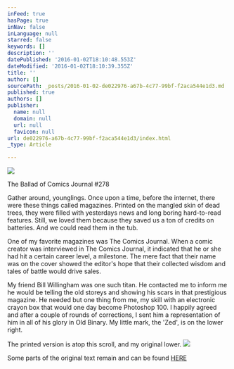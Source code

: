```yaml
---
inFeed: true
hasPage: true
inNav: false
inLanguage: null
starred: false
keywords: []
description: ''
datePublished: '2016-01-02T18:10:48.553Z'
dateModified: '2016-01-02T18:10:39.355Z'
title: ''
author: []
sourcePath: _posts/2016-01-02-de022976-a67b-4c77-99bf-f2aca544e1d3.md
published: true
authors: []
publisher:
  name: null
  domain: null
  url: null
  favicon: null
url: de022976-a67b-4c77-99bf-f2aca544e1d3/index.html
_type: Article

---
```

![](https://the-grid-user-content.s3-us-west-2.amazonaws.com/e9f3ccb4-45fd-4852-a3d0-644dae5bb843.jpg)

The Ballad of Comics Journal \#278

Gather around, younglings. Once upon a time, before the internet, there were these things called magazines. Printed on the mangled skin of dead trees, they were filled with yesterdays news and long boring hard-to-read features. Still, we loved them because they saved us a ton of credits on batteries. And we could read them in the tub. 

One of my favorite magazines was The Comics Journal. When a comic creator was interviewed in The Comics Journal, it indicated that he or she had hit a certain career level, a milestone. The mere fact that their name was on the cover showed the editor's hope that their collected wisdom and tales of battle would drive sales. 

My friend Bill Willingham was one such titan. He contacted me to inform me he would be telling the old storeys and showing his scars in that prestigious magazine. He needed but one thing from me, my skill with an electronic crayon box that would one day become Photoshop 100\. I happily agreed and after a couple of rounds of corrections, I sent him a representation of him in all of his glory in Old Binary. My little mark, the 'Zed', is on the lower right.

The printed version is atop this scroll, and my original lower.
![](https://the-grid-user-content.s3-us-west-2.amazonaws.com/b69f840e-779a-4dc8-abab-e39268de39b2.jpg)

Some parts of the original text remain and can be found [HERE][0]

[0]: http://classic.tcj.com/interviews/the-bill-willingham-interview-part-two-of-four/